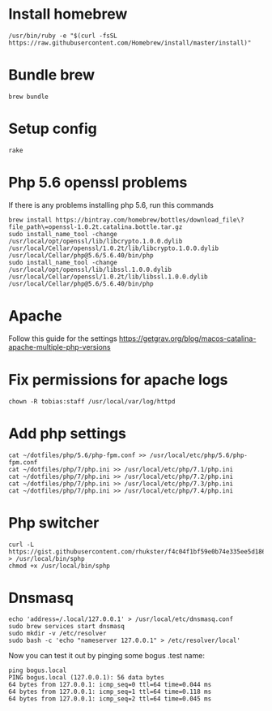 # Install homebrew
```
/usr/bin/ruby -e "$(curl -fsSL https://raw.githubusercontent.com/Homebrew/install/master/install)"
```

# Bundle brew
```
brew bundle
```

# Setup config
```
rake
```

# Php 5.6 openssl problems
If there is any problems installing php 5.6, run this commands
```
brew install https://bintray.com/homebrew/bottles/download_file\?file_path\=openssl-1.0.2t.catalina.bottle.tar.gz
sudo install_name_tool -change /usr/local/opt/openssl/lib/libcrypto.1.0.0.dylib /usr/local/Cellar/openssl/1.0.2t/lib/libcrypto.1.0.0.dylib /usr/local/Cellar/php@5.6/5.6.40/bin/php
sudo install_name_tool -change /usr/local/opt/openssl/lib/libssl.1.0.0.dylib /usr/local/Cellar/openssl/1.0.2t/lib/libssl.1.0.0.dylib /usr/local/Cellar/php@5.6/5.6.40/bin/php
```

# Apache
Follow this guide for the settings https://getgrav.org/blog/macos-catalina-apache-multiple-php-versions

# Fix permissions for apache logs
```
chown -R tobias:staff /usr/local/var/log/httpd
```

# Add php settings
```
cat ~/dotfiles/php/5.6/php-fpm.conf >> /usr/local/etc/php/5.6/php-fpm.conf
cat ~/dotfiles/php/7/php.ini >> /usr/local/etc/php/7.1/php.ini
cat ~/dotfiles/php/7/php.ini >> /usr/local/etc/php/7.2/php.ini
cat ~/dotfiles/php/7/php.ini >> /usr/local/etc/php/7.3/php.ini
cat ~/dotfiles/php/7/php.ini >> /usr/local/etc/php/7.4/php.ini
```

# Php switcher
```
curl -L https://gist.githubusercontent.com/rhukster/f4c04f1bf59e0b74e335ee5d186a98e2/raw > /usr/local/bin/sphp
chmod +x /usr/local/bin/sphp
```

# Dnsmasq
```
echo 'address=/.local/127.0.0.1' > /usr/local/etc/dnsmasq.conf
sudo brew services start dnsmasq
sudo mkdir -v /etc/resolver
sudo bash -c 'echo "nameserver 127.0.0.1" > /etc/resolver/local'
```

Now you can test it out by pinging some bogus .test name:
```
ping bogus.local
PING bogus.local (127.0.0.1): 56 data bytes
64 bytes from 127.0.0.1: icmp_seq=0 ttl=64 time=0.044 ms
64 bytes from 127.0.0.1: icmp_seq=1 ttl=64 time=0.118 ms
64 bytes from 127.0.0.1: icmp_seq=2 ttl=64 time=0.045 ms
```
